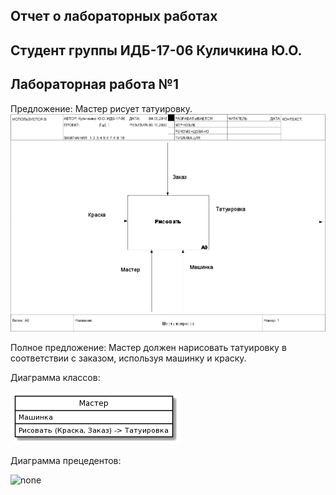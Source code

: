 ## Отчет о лабораторных работах 
## Студент группы ИДБ-17-06 Куличкина Ю.О.

## Лабораторная работа №1

Предложение: Мастер рисует татуировку.
![none](https://github.com/kulichkinayuliya/kulichkinayuliya.github.io/blob/master/lab1/modeldiagram.png)

Полное предложение: Мастер должен нарисовать татуировку в соответствии с заказом, используя машинку и краску.

Диаграмма классов:

![none](https://github.com/kulichkinayuliya/kulichkinayuliya.github.io/blob/master/lab1/ClassDaigram.png)

Диаграмма прецедентов:

![none]()
